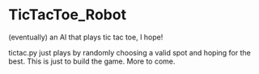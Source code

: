 # TicTacToe_Robot
(eventually) an AI that plays tic tac toe, I hope!

tictac.py just plays by randomly choosing a valid spot and hoping for the best. This is just to build the game. More to come.
